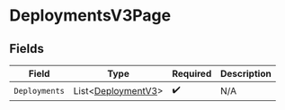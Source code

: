 # DeploymentsV3Page


## Fields

| Field                                                     | Type                                                      | Required                                                  | Description                                               |
| --------------------------------------------------------- | --------------------------------------------------------- | --------------------------------------------------------- | --------------------------------------------------------- |
| `Deployments`                                             | List<[DeploymentV3](../../Models/Shared/DeploymentV3.md)> | :heavy_check_mark:                                        | N/A                                                       |